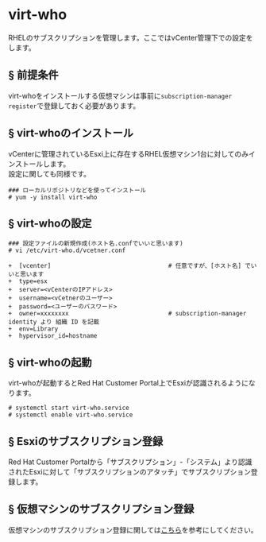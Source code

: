# virt-who
RHELのサブスクリプションを管理します。ここではvCenter管理下での設定をします。
## § 前提条件
virt-whoをインストールする仮想マシンは事前に`subscription-manager register`で登録しておく必要があります。
## § virt-whoのインストール
vCenterに管理されているEsxi上に存在するRHEL仮想マシン1台に対してのみインストールします。  
設定に関しても同様です。
```
### ローカルリポジトリなどを使ってインストール
# yum -y install virt-who
```
## § virt-whoの設定
```
### 設定ファイルの新規作成(ホスト名.confでいいと思います)
# vi /etc/virt-who.d/vcetner.conf
```
```
+  [vcenter]                                 # 任意ですが、[ホスト名] でいいと思います
+  type=esx                                  
+  server=<vCenterのIPアドレス>
+  username=<vCetnerのユーザー>
+  password=<ユーザーのパスワード>
+  owner=xxxxxxxx                            # subscription-manager identity より 組織 ID を記載
+  env=Library
+  hypervisor_id=hostname
```
## § virt-whoの起動
virt-whoが起動するとRed Hat Customer Portal上でEsxiが認識されるようになります。
```
# systemctl start virt-who.service
# systemctl enable virt-who.service
```
## § Esxiのサブスクリプション登録
Red Hat Customer Portalから「サブスクリプション」-「システム」より認識されたEsxiに対して「サブスクリプションのアタッチ」でサブスクリプション登録します。
## § 仮想マシンのサブスクリプション登録
仮想マシンのサブスクリプション登録に関しては[こちら](https://github.com/thetaru/memorandum/tree/master/OS/Linux/RHEL7/subscription)を参考にしてください。
